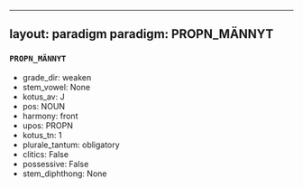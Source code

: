
---
layout: paradigm
paradigm: PROPN_MÄNNYT
---
### ` PROPN_MÄNNYT `


* grade_dir: weaken
* stem_vowel: None
* kotus_av: J
* pos: NOUN
* harmony: front
* upos: PROPN
* kotus_tn: 1
* plurale_tantum: obligatory
* clitics: False
* possessive: False
* stem_diphthong: None
